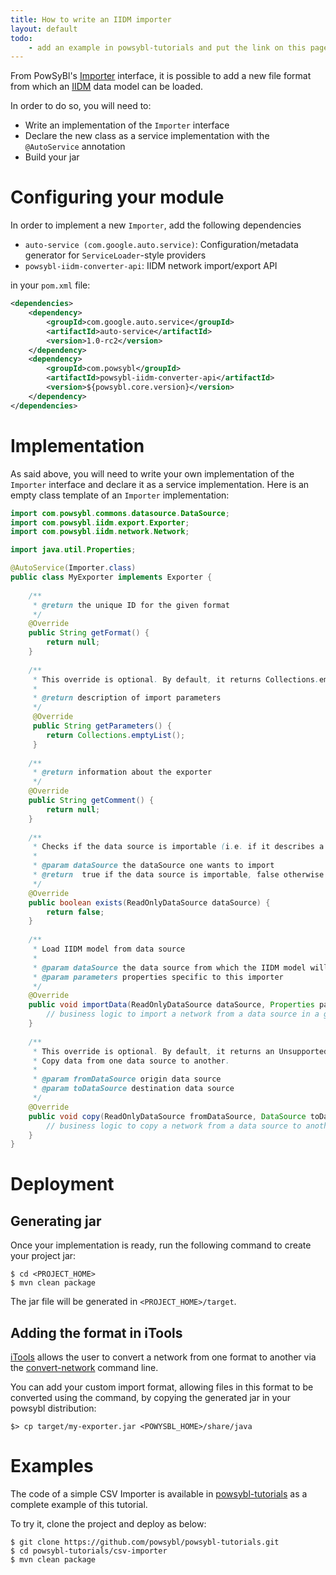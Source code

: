 ```yaml
---
title: How to write an IIDM importer
layout: default
todo:
    - add an example in powsybl-tutorials and put the link on this page
---
```


From PowSyBl's [Importer](../../iidm/importer/index.md) interface, it is possible to add a new file format from which
an [IIDM](../../iidm/model/index.md) data model can be loaded.

In order to do so, you will need to:
- Write an implementation of the `Importer` interface
- Declare the new class as a service implementation with the `@AutoService` annotation
- Build your jar

# Configuring your module

In order to implement a new `Importer`, add the following dependencies
- `auto-service (com.google.auto.service)`: Configuration/metadata generator for `ServiceLoader`-style providers
- `powsybl-iidm-converter-api`:  IIDM network import/export API

in your `pom.xml` file:

```xml
<dependencies>
    <dependency>
        <groupId>com.google.auto.service</groupId>
        <artifactId>auto-service</artifactId>
        <version>1.0-rc2</version>
    </dependency>
    <dependency>
        <groupId>com.powsybl</groupId>
        <artifactId>powsybl-iidm-converter-api</artifactId>
        <version>${powsybl.core.version}</version>
    </dependency>
</dependencies>
```

# Implementation

As said above, you will need to write your own implementation of the `Importer` interface and declare it as a service
implementation. Here is an empty class template of an `Importer` implementation:

```java
import com.powsybl.commons.datasource.DataSource;
import com.powsybl.iidm.export.Exporter;
import com.powsybl.iidm.network.Network;

import java.util.Properties;

@AutoService(Importer.class)
public class MyExporter implements Exporter {
    
    /**
     * @return the unique ID for the given format
     */
    @Override
    public String getFormat() { 
        return null; 
    }
    
    /**
     * This override is optional. By default, it returns Collections.emptyList()
     * 
     * @return description of import parameters
     */
     @Override
     public String getParameters() { 
        return Collections.emptyList(); 
     }
    
    /**
     * @return information about the exporter
     */
    @Override
    public String getComment() { 
        return null; 
    }
    
    /**
     * Checks if the data source is importable (i.e. if it describes a network)
     * 
     * @param dataSource the dataSource one wants to import
     * @return  true if the data source is importable, false otherwise
     */
    @Override
    public boolean exists(ReadOnlyDataSource dataSource) {
        return false;
    }
    
    /**
     * Load IIDM model from data source
     * 
     * @param dataSource the data source from which the IIDM model will be loaded
     * @param parameters properties specific to this importer
     */
    @Override
    public void importData(ReadOnlyDataSource dataSource, Properties parameters) {
        // business logic to import a network from a data source in a given format
    }
    
    /**
     * This override is optional. By default, it returns an UnsupportedOperationException.
     * Copy data from one data source to another.
     * 
     * @param fromDataSource origin data source
     * @param toDataSource destination data source
     */
    @Override
    public void copy(ReadOnlyDataSource fromDataSource, DataSource toDataSource) {
        // business logic to copy a network from a data source to another file in a given format
    }
}
```

# Deployment

## Generating jar

Once your implementation is ready, run the following command to create your project jar:
```
$ cd <PROJECT_HOME>
$ mvn clean package
```

The jar file will be generated in `<PROJECT_HOME>/target`.

## Adding the format in iTools

[iTools](../../tools/index.md) allows the user to convert a network from one format to another via the
[convert-network](../../tools/convert-network.md) command line.

You can add your custom import format, allowing files in this format to be converted using the command,
by copying the generated jar in your powsybl distribution:
```
$> cp target/my-exporter.jar <POWYSBL_HOME>/share/java
``` 

# Examples

The code of a simple CSV Importer is available in [powsybl-tutorials](https://github.com/powsybl/powsybl-tutorials) as a
complete example of this tutorial.

To try it, clone the project and deploy as below:
```
$ git clone https://github.com/powsybl/powsybl-tutorials.git
$ cd powsybl-tutorials/csv-importer
$ mvn clean package
```